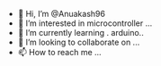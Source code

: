 - 👋 Hi, I’m @Anuakash96
- 👀 I’m interested in  microcontroller ...
- 🌱 I’m currently learning . arduino..
- 💞️ I’m looking to collaborate on ...
- 📫 How to reach me ...

<!---
Anuakash96/Anuakash96 is a ✨ special ✨ repository because its `README.md` (this file) appears on your GitHub profile.
You can click the Preview link to take a look at your changes.
--->
